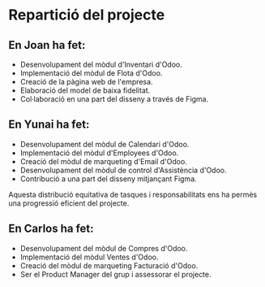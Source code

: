 # Repartició del projecte

## En Joan ha fet:
- Desenvolupament del mòdul d'Inventari d'Odoo.
- Implementació del mòdul de Flota d'Odoo.
- Creació de la pàgina web de l'empresa.
- Elaboració del model de baixa fidelitat.
- Col·laboració en una part del disseny a través de Figma.

## En Yunai ha fet:
- Desenvolupament del mòdul de Calendari d'Odoo.
- Implementació del mòdul d'Employees d'Odoo.
- Creació del mòdul de marqueting d'Email d'Odoo.
- Desenvolupament del mòdul de control d'Assistència d'Odoo.
- Contribució a una part del disseny mitjançant Figma.

Aquesta distribució equitativa de tasques i responsabilitats ens ha permès una progressió eficient del projecte.

## En Carlos ha fet:
- Desenvolupament del mòdul de Compres d'Odoo.
- Implementació del mòdul Ventes d'Odoo.
- Creació del mòdul de marqueting Facturació d'Odoo.
- Ser el Product Manager del grup i assessorar el projecte.
